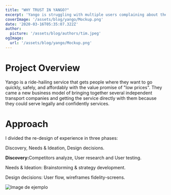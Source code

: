 ```yaml
---
title: "WHY TRUST IN YANGO?"
excerpt: 'Yango is struggling with multiple users complaining about the performance of the Yango App. This case study will focus on analyzing what is going on with the app.'
coverImage: '/assets/blog/yango/Mockup.png'
date: '2020-03-16T05:35:07.322Z'
author:
  picture: '/assets/blog/authors/tim.jpeg'
ogImage:
  url: '/assets/blog/yango/Mockup.png'
---
```


# **Project Overview**

Yango is a ride-hailing service that gets people where they want to go quickly, safely, and affordably with the value promise of "low prices". They came a new business model of bringing together several independent transport companies and getting the service directly with them because they could serve legally and confidently services.

# **Approach**

I divided the re-design of experience in three phases:

Discovery, Needs & Ideation, Design decisions. 

<b> Discovery:</b>Competitors analyze, User research and User testing.

Needs & Ideation: Brainstorming & strategy development.

Design decisions: User flow, wireframes fidelity-screens.
&ensp;

![Image de ejemplo](/assets/blog/yango/flow.png)
&ensp;